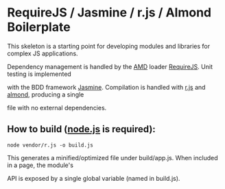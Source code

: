 # RequireJS / Jasmine / r.js / Almond Boilerplate

This skeleton is a starting point for developing modules and libraries for complex JS applications.

Dependency management is handled by the [AMD](https://github.com/amdjs/amdjs-api/wiki/AMD) loader [RequireJS](http://www.grid.gs/).  Unit testing is implemented

with the BDD framework [Jasmine](https://github.com/pivotal/jasmine).  Compilation is handled with [r.js](https://github.com/jrburke/r.js/) and [almond](https://github.com/jrburke/almond), producing a single

file with no external dependencies. 

## How to build ([node.js](http://nodejs.org/) is required):

```console
node vendor/r.js -o build.js
```
This generates a minified/optimized file under build/app.js.  When included in a page, the module's

API is exposed by a single global variable (named in build.js).